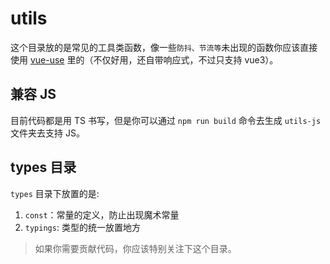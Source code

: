 # utils

这个目录放的是常见的工具类函数，像一些`防抖、节流等`未出现的函数你应该直接使用 [vue-use](https://vueuse.org/) 里的（不仅好用，还自带响应式，不过只支持 vue3）。

## 兼容 JS

目前代码都是用 TS 书写，但是你可以通过 `npm run build` 命令去生成 `utils-js`文件夹去支持 JS。

## types 目录

`types` 目录下放置的是:

1. `const`：常量的定义，防止出现魔术常量
2. `typings`: 类型的统一放置地方

> 如果你需要贡献代码，你应该特别关注下这个目录。